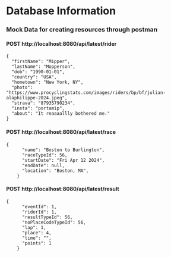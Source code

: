 # Database Information

### Mock Data for creating resources through postman

#### POST http://localhost:8080/api/latest/rider

```
{
  "firstName": "Mipper",
  "lastName": "Mopperson",
  "dob": "1990-01-01",
  "country": "USA",
  "hometown": "New York, NY",
  "photo": "https://www.procyclingstats.com/images/riders/bp/bf/julian-alaphilippe-2024.jpeg",
  "strava": "87935790234",
  "insta": "portamip",
  "about": "It reaaaallly bothered me."
}
```

#### POST http://localhost:8080/api/latest/race

```
{
      "name": "Boston to Burlington",
      "raceTypeId": 56,
      "startDate": "Fri Apr 12 2024",
      "endDate": null,
      "location": "Boston, MA",
    }
```

#### POST http://localhost:8080/api/latest/result

```
{
      "eventId": 1,
      "riderId": 1,
      "resultTypeId": 56,
      "noPlaceCodeTypeId": 56,
      "lap": 1,
      "place": 4,
      "time": "",
      "points": 1
    }
```
